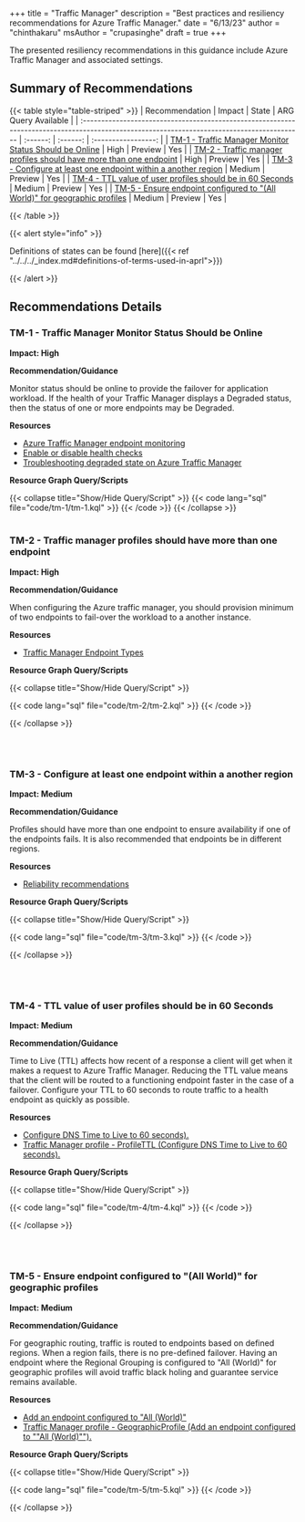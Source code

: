 +++
title = "Traffic Manager"
description = "Best practices and resiliency recommendations for Azure Traffic Manager."
date = "6/13/23"
author = "chinthakaru"
msAuthor = "crupasinghe"
draft = true
+++

The presented resiliency recommendations in this guidance include Azure Traffic Manager and associated settings.

## Summary of Recommendations

{{< table style="table-striped" >}}
| Recommendation                                                                                                                              | Impact   | State    | ARG Query Available |
| :------------------------------------------------------------------------------------------------------------------------------------------ | :------: | :------: | :-----------------: |
| [TM-1 - Traffic Manager Monitor Status Should be Online](#tm-1---traffic-manager-monitor-status-should-be-online)     |  High    | Preview  | Yes |
| [TM-2 - Traffic manager profiles should have more than one endpoint](#tm-2---traffic-manager-profiles-should-have-more-than-one-endpoint)                                   |  High    | Preview  | Yes |
| [TM-3 - Configure at least one endpoint within a another region](#tm-3---configure-at-least-one-endpoint-within-a-another-region)                                                        |  Medium    | Preview  | Yes |
| [TM-4 - TTL value of user profiles should be in 60 Seconds](#tm-4---ttl-value-of-user-profiles-should-be-in-60-seconds)                                             |  Medium    | Preview  | Yes |
| [TM-5 - Ensure endpoint configured to "(All World)" for geographic profiles](#tm-5---ensure-endpoint-configured-to-all-world-for-geographic-profiles)                       |  Medium  | Preview  | Yes |


{{< /table >}}

{{< alert style="info" >}}

Definitions of states can be found [here]({{< ref "../../../_index.md#definitions-of-terms-used-in-aprl">}})

{{< /alert >}}

## Recommendations Details

### TM-1 - Traffic Manager Monitor Status Should be Online

**Impact: High**

**Recommendation/Guidance**

  Monitor status should be online to provide the failover for application workload.  If the health of your Traffic Manager displays a Degraded status, then the status of one or more endpoints may be Degraded.

**Resources**

- [Azure Traffic Manager endpoint monitoring](https://learn.microsoft.com/en-us/azure/traffic-manager/traffic-manager-monitoring)
- [Enable or disable health checks](https://learn.microsoft.com/en-us/azure/traffic-manager/traffic-manager-monitoring#enable-or-disable-health-checks-preview)
- [Troubleshooting degraded state on Azure Traffic Manager](https://learn.microsoft.com/en-us/azure/traffic-manager/traffic-manager-troubleshooting-degraded)

**Resource Graph Query/Scripts**

{{< collapse title="Show/Hide Query/Script" >}}
{{< code lang="sql" file="code/tm-1/tm-1.kql" >}} {{< /code >}}
{{< /collapse >}}
<br><br>

### TM-2 - Traffic manager profiles should have more than one endpoint

**Impact: High**

**Recommendation/Guidance**

When configuring the Azure traffic manager, you should provision minimum of two endpoints to fail-over the workload to a another instance.

**Resources**

- [Traffic Manager Endpoint Types](https://learn.microsoft.com/en-us/azure/traffic-manager/traffic-manager-endpoint-types)


**Resource Graph Query/Scripts**

{{< collapse title="Show/Hide Query/Script" >}}

{{< code lang="sql" file="code/tm-2/tm-2.kql" >}} {{< /code >}}

{{< /collapse >}}

<br><br>

### TM-3 - Configure at least one endpoint within a another region

**Impact: Medium**

**Recommendation/Guidance**

Profiles should have more than one endpoint to ensure availability if one of the endpoints fails. It is also recommended that endpoints be in different regions.

**Resources**

- [Reliability recommendations
](https://learn.microsoft.com/en-us/azure/advisor/advisor-reference-reliability-recommendations#add-at-least-one-more-endpoint-to-the-profile-preferably-in-another-azure-region)


**Resource Graph Query/Scripts**

{{< collapse title="Show/Hide Query/Script" >}}

{{< code lang="sql" file="code/tm-3/tm-3.kql" >}} {{< /code >}}

{{< /collapse >}}

<br><br>

### TM-4 - TTL value of user profiles should be in 60 Seconds

**Impact: Medium**

**Recommendation/Guidance**

Time to Live (TTL) affects how recent of a response a client will get when it makes a request to Azure Traffic Manager. Reducing the TTL value means that the client will be routed to a functioning endpoint faster in the case of a failover. Configure your TTL to 60 seconds to route traffic to a health endpoint as quickly as possible.

**Resources**

- [Configure DNS Time to Live to 60 seconds).](https://learn.microsoft.com/en-us/azure/advisor/advisor-reference-performance-recommendations#configure-dns-time-to-live-to-60-seconds)
- [Traffic Manager profile - ProfileTTL (Configure DNS Time to Live to 60 seconds).](https://aka.ms/Um3xr5)

**Resource Graph Query/Scripts**

{{< collapse title="Show/Hide Query/Script" >}}

{{< code lang="sql" file="code/tm-4/tm-4.kql" >}} {{< /code >}}

{{< /collapse >}}

<br><br>

### TM-5 - Ensure endpoint configured to "(All World)" for geographic profiles

**Impact: Medium**

**Recommendation/Guidance**

For geographic routing, traffic is routed to endpoints based on defined regions. When a region fails, there is no pre-defined failover. Having an endpoint where the Regional Grouping is configured to "All (World)" for geographic profiles will avoid traffic black holing and guarantee service remains available.

**Resources**

- [Add an endpoint configured to "All (World)"](https://learn.microsoft.com/en-us/azure/advisor/advisor-reference-reliability-recommendations#add-an-endpoint-configured-to-all-world)
- [Traffic Manager profile - GeographicProfile (Add an endpoint configured to ""All (World)"").](https://aka.ms/Rf7vc5)

**Resource Graph Query/Scripts**

{{< collapse title="Show/Hide Query/Script" >}}

{{< code lang="sql" file="code/tm-5/tm-5.kql" >}} {{< /code >}}

{{< /collapse >}}

<br><br>

